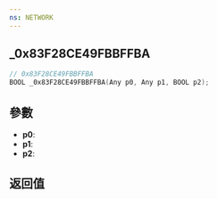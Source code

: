 ```yaml
---
ns: NETWORK
---
```

## _0x83F28CE49FBBFFBA

```c
// 0x83F28CE49FBBFFBA
BOOL _0x83F28CE49FBBFFBA(Any p0, Any p1, BOOL p2);
```


## 參數
* **p0**: 
* **p1**: 
* **p2**: 

## 返回值
